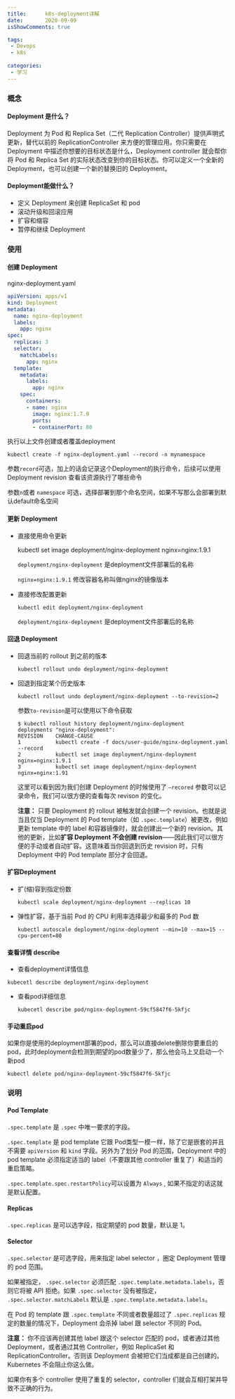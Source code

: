 ```yaml
---
title:      k8s-deployment详解
date:       2020-09-09
isShowComments: true

tags:
 - Devops
 - k8s
 
categories:
 - 学习
---
```


### 概念

#### Deployment 是什么？

Deployment 为 Pod 和 Replica Set（二代 Replication Controller）提供声明式更新，替代以前的 ReplicationController 来方便的管理应用。你只需要在 Deployment 中描述你想要的目标状态是什么，Deployment controller 就会帮你将 Pod 和 Replica Set 的实际状态改变到你的目标状态。你可以定义一个全新的 Deployment，也可以创建一个新的替换旧的 Deployment。

#### Deployment能做什么？

- 定义 Deployment 来创建 ReplicaSet 和 pod
- 滚动升级和回滚应用
- 扩容和缩容
- 暂停和继续 Deployment

### 使用

#### 创建 Deployment

nginx-deployment.yaml

```yaml
apiVersion: apps/v1
kind: Deployment
metadata:
  name: nginx-deployment
  labels:
    app: nginx
spec:
  replicas: 3
  selector:
    matchLabels:
      app: nginx
  template:
    metadata:
      labels:
        app: nginx
    spec:
      containers:
      - name: nginx
        image: nginx:1.7.9
        ports:
        - containerPort: 80
```

执行以上文件创建或者覆盖deployment

```shell
kubectl create -f nginx-deployment.yaml --record -n mynamespace
```

参数`record`可选，加上的话会记录这个Deployment的执行命令，后续可以使用 Deployment revision 查看该资源执行了哪些命令

参数`n`或者 `namespace` 可选，选择部署到那个命名空间，如果不写那么会部署到默认default命名空间

#### 更新 Deployment

- 直接使用命令更新

  kubectl set image deployment/nginx-deployment nginx=nginx:1.9.1

  `deployment/nginx-deployment` 是deployment文件部署后的名称

  `nginx=nginx:1.9.1` 修改容器名称叫做nginx的镜像版本

- 直接修改配置更新

  ```shell
  kubectl edit deployment/nginx-deployment
  ```

  `deployment/nginx-deployment` 是deployment文件部署后的名称

#### 回退 Deployment

- 回退当前的 rollout 到之前的版本

  ```shell
  kubectl rollout undo deployment/nginx-deployment
  ```

- 回退到指定某个历史版本

  ```shell
  kubectl rollout undo deployment/nginx-deployment --to-revision=2
  ```

  参数`to-revision`是可以使用以下命令获取

  ```shell
  $ kubectl rollout history deployment/nginx-deployment
  deployments "nginx-deployment":
  REVISION    CHANGE-CAUSE
  1           kubectl create -f docs/user-guide/nginx-deployment.yaml --record
  2           kubectl set image deployment/nginx-deployment nginx=nginx:1.9.1
  3           kubectl set image deployment/nginx-deployment nginx=nginx:1.91
  ```

  这里可以看到因为我们创建 Deployment 的时候使用了 `—recored` 参数可以记录命令，我们可以很方便的查看每次 revison 的变化。

  **注意：** 只要 Deployment 的 rollout 被触发就会创建一个 revision。也就是说当且仅当 Deployment 的 Pod template（如 `.spec.template`）被更改，例如更新 template 中的 label 和容器镜像时，就会创建出一个新的 revision。其他的更新，比如**扩容 Deployment 不会创建 revision**——因此我们可以很方便的手动或者自动扩容。这意味着当你回退到历史 revision 时，只有 Deployment 中的 Pod template 部分才会回退。

#### 扩容Deployment

- 扩(缩)容到指定份数

  ```shell
  kubectl scale deployment/nginx-deployment --replicas 10
  ```

- 弹性扩容，基于当前 Pod 的 CPU 利用率选择最少和最多的 Pod 数

  ```shell
  kubectl autoscale deployment/nginx-deployment --min=10 --max=15 --cpu-percent=80
  ```

#### 查看详情 describe

-  查看deployment详情信息

  ```shell
  kubecetl describe deployment/nginx-deployment
  ```

- 查看pod详细信息

  ```shell
  kubecetl describe pod/nginx-deployment-59cf5847f6-5kfjc
  ```

#### 手动重启pod

如果你是使用的deployment部署的pod，那么可以直接delete删除你要重启的pod，此时deployment会检测到期望的pod数量少了，那么他会马上又启动一个新pod

```shell
kubectl delete pod/nginx-deployment-59cf5847f6-5kfjc
```

### 说明

#### Pod Template

`.spec.template` 是 `.spec` 中唯一要求的字段。

`.spec.template` 是 pod template 它跟 Pod类型一模一样，除了它是嵌套的并且不需要 `apiVersion` 和 `kind` 字段。另外为了划分 Pod 的范围，Deployment 中的 pod template 必须指定适当的 label（不要跟其他 controller 重复了）和适当的重启策略。

`.spec.template.spec.restartPolicy`可以设置为 `Always` , 如果不指定的话这就是默认配置。

#### Replicas

`.spec.replicas` 是可以选字段，指定期望的 pod 数量，默认是 1。

#### Selector

`.spec.selector` 是可选字段，用来指定 label selector ，圈定 Deployment 管理的 pod 范围。

如果被指定， `.spec.selector` 必须匹配 `.spec.template.metadata.labels`，否则它将被 API 拒绝。如果 `.spec.selector` 没有被指定， `.spec.selector.matchLabels` 默认是 `.spec.template.metadata.labels`。

在 Pod 的 template 跟 `.spec.template` 不同或者数量超过了 `.spec.replicas` 规定的数量的情况下，Deployment 会杀掉 label 跟 selector 不同的 Pod。

**注意：** 你不应该再创建其他 label 跟这个 selector 匹配的 pod，或者通过其他 Deployment，或者通过其他 Controller，例如 ReplicaSet 和 ReplicationController。否则该 Deployment 会被把它们当成都是自己创建的。Kubernetes 不会阻止你这么做。

如果你有多个 controller 使用了重复的 selector，controller 们就会互相打架并导致不正确的行为。

